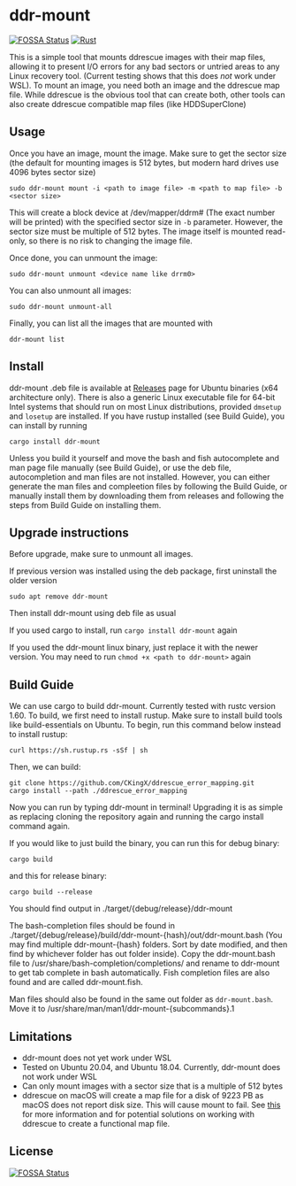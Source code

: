 # ddr-mount
[![FOSSA Status](https://app.fossa.com/api/projects/git%2Bgithub.com%2FCKingX%2Fddrescue_error_mapping.svg?type=shield)](https://app.fossa.com/projects/git%2Bgithub.com%2FCKingX%2Fddrescue_error_mapping?ref=badge_shield)
[![Rust](https://github.com/CKingX/ddrescue_error_mapping/actions/workflows/rust.yml/badge.svg)](https://github.com/CKingX/ddrescue_error_mapping/actions/workflows/rust.yml)

This is a simple tool that mounts ddrescue images with their map files, allowing it to present I/O errors for any bad sectors or untried areas to any Linux recovery tool. (Current testing shows that this does *not* work under WSL). To mount an image, you need both an image and the ddrescue map file. While ddrescue is the obvious tool that can create both, other tools can also create ddrescue compatible map files (like HDDSuperClone)

## Usage
Once you have an image, mount the image. Make sure to get the sector size (the default for mounting images is 512 bytes, but modern hard drives use 4096 bytes sector size)
```
sudo ddr-mount mount -i <path to image file> -m <path to map file> -b <sector size>
```

This will create a block device at /dev/mapper/ddrm# (The exact number will be printed) with the specified sector size in `-b` parameter. However, the sector size must be multiple of 512 bytes. The image itself is mounted read-only, so there is no risk to changing the image file.

Once done, you can unmount the image:
```
sudo ddr-mount unmount <device name like drrm0>
```
You can also unmount all images:
```
sudo ddr-mount unmount-all
```
Finally, you can list all the images that are mounted with
```
ddr-mount list
```

## Install
ddr-mount .deb file is available at [Releases](https://github.com/CKingX/ddrescue_error_mapping/releases) page for Ubuntu binaries (x64 architecture only). There is also a generic Linux executable file for 64-bit Intel systems that should run on most Linux distributions, provided `dmsetup` and `losetup` are installed. If you have rustup installed (see Build Guide), you can install by running
```
cargo install ddr-mount
```

Unless you build it yourself and move the bash and fish autocomplete and man page file manually (see Build Guide), or use the deb file, autocompletion and man files are not installed. However, you can either generate the man files and compleetion files by following the Build Guide, or manually install them by downloading them from releases and following the steps from Build Guide on installing them.

## Upgrade instructions
Before upgrade, make sure to unmount all images.

If previous version was installed using the deb package, first uninstall the older version
```
sudo apt remove ddr-mount
```
Then install ddr-mount using deb file as usual

If you used cargo to install, run `cargo install ddr-mount` again

If you used the ddr-mount linux binary, just replace it with the newer version. You may need to run `chmod +x <path to ddr-mount>` again

## Build Guide
We can use cargo to build ddr-mount. Currently tested with rustc version 1.60. To build, we first need to install rustup. Make sure to install build tools like build-essentials on Ubuntu. To begin, run this command below instead to install rustup:
```
curl https://sh.rustup.rs -sSf | sh
```
Then, we can build:
```
git clone https://github.com/CKingX/ddrescue_error_mapping.git
cargo install --path ./ddrescue_error_mapping
```
Now you can run by typing ddr-mount in terminal! Upgrading it is as simple as replacing cloning the repository again and running the cargo install command again.

If you would like to just build the binary, you can run this for debug binary:
```
cargo build
```
and this for release binary:
```
cargo build --release
```
You should find output in ./target/{debug/release}/ddr-mount

The bash-completion files should be found in ./target/{debug/release}/build/ddr-mount-{hash}/out/ddr-mount.bash (You may find multiple ddr-mount-{hash} folders. Sort by date modified, and then find by whichever folder has out folder inside). Copy the ddr-mount.bash file to /usr/share/bash-completion/completions/ and rename to ddr-mount to get tab complete in bash automatically. Fish completion files are also found and are called ddr-mount.fish.

Man files should also be found in the same out folder as `ddr-mount.bash`. Move it to /usr/share/man/man1/ddr-mount-{subcommands}.1

## Limitations
* ddr-mount does not yet work under WSL
* Tested on Ubuntu 20.04, and Ubuntu 18.04. Currently, ddr-mount does not work under WSL
* Can only mount images with a sector size that is a multiple of 512 bytes
* ddrescue on macOS will create a map file for a disk of 9223 PB as macOS does not report disk size. This will cause mount to fail. See [this](https://www.mail-archive.com/bug-ddrescue@gnu.org/msg02081.html) for more information and for potential solutions on working with ddrescue to create a functional map file.


## License
[![FOSSA Status](https://app.fossa.com/api/projects/git%2Bgithub.com%2FCKingX%2Fddrescue_error_mapping.svg?type=large)](https://app.fossa.com/projects/git%2Bgithub.com%2FCKingX%2Fddrescue_error_mapping?ref=badge_large)
